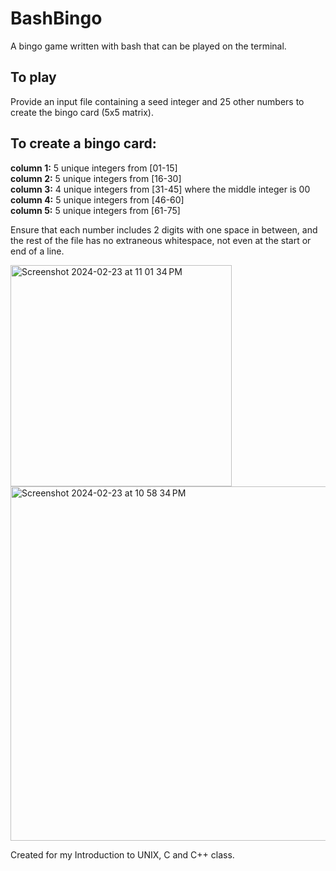 # BashBingo
A bingo game written with bash that can be played on the terminal.

## To play
Provide an input file containing a seed integer and 25 other numbers to create the bingo card (5x5 matrix).

##  To create a bingo card:
**column 1:** 5 unique integers from [01-15] <br />
**column 2:** 5 unique integers from [16-30] <br />
**column 3:** 4 unique integers from [31-45] where the middle integer is 00 <br />
**column 4:** 5 unique integers from [46-60] <br />
**column 5:** 5 unique integers from [61-75] <br />

Ensure that each number includes 2 digits with one space in between, and the rest of the file has no extraneous whitespace, not even at the start or end of a line.

<img width="354" alt="Screenshot 2024-02-23 at 11 01 34 PM" src="https://github.com/SabaMemon/BashBingo/assets/58344531/6e60b05e-d638-4ad0-a1b5-4f7f3ac50166">

<img width="567" alt="Screenshot 2024-02-23 at 10 58 34 PM" src="https://github.com/SabaMemon/BashBingo/assets/58344531/9947d968-189a-48e2-9c12-e01b2945b3fb">

Created for my Introduction to UNIX, C and C++ class.
